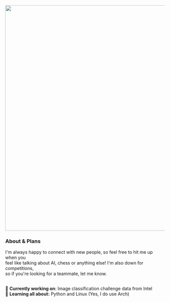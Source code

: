 <img src="https://i.imgur.com/7E92pHe.png" width="712">
<h3>About & Plans</h3>
<p>I'm always happy to connect with new people, so feel free to hit me up when you<br>feel like talking about AI, chess or anything else! I'm also down for competitions,<br>so if you're looking for a teammate, let me know.</p>
<h2></h2>

🌊 **Currently working on**: Image classification challenge data from Intel<br>
🍵 **Learning all about:** Python and Linux (Yes, I do use Arch)
